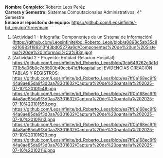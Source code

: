 **Nombre Completo:** Roberto Leos Peréz <br>
**Carrera y Semestre:** Sistemas Computacionales Administrativos, 4° Semestre <br>
**Enlace al repositorio de equipo:** https://github.com/Leosinfinite/-bd_equipo1/tree/main <br>

1. [Actividad 1 - Infografia: Componentes de un Sistema de Información] (https://github.com/Leosinfinite/bd_Roberto_Leos/blob/a0898c5ab35c8e216683f186313f43bd05279a6d/Componentes%20de%20un%20Sistema%20de%20Informaci%C3%B3n.jpg)
2. [Actividad 2 - Proyecto: Entidad-Relacion Hospital]
https://github.com/Leosinfinite/bd_Roberto_Leos/blob/3cb649262c3c1d731b5a06b0c7d8500b49ccb41d/Hospital.sql
EVIDENCIAS CREACIÓN TABLAS Y REGISTROS:
https://github.com/Leosinfinite/bd_Roberto_Leos/blob/ea7ff0a168ec9f944a8ae85da9f3d0aa78301632/Captura%20de%20pantalla%202025-07-10%20101548.png
https://github.com/Leosinfinite/bd_Roberto_Leos/blob/ea7ff0a168ec9f944a8ae85da9f3d0aa78301632/Captura%20de%20pantalla%202025-07-10%20101559.png
https://github.com/Leosinfinite/bd_Roberto_Leos/blob/ea7ff0a168ec9f944a8ae85da9f3d0aa78301632/Captura%20de%20pantalla%202025-07-10%20101613.png
https://github.com/Leosinfinite/bd_Roberto_Leos/blob/ea7ff0a168ec9f944a8ae85da9f3d0aa78301632/Captura%20de%20pantalla%202025-07-10%20101629.png
https://github.com/Leosinfinite/bd_Roberto_Leos/blob/ea7ff0a168ec9f944a8ae85da9f3d0aa78301632/Captura%20de%20pantalla%202025-07-10%20102116.png
